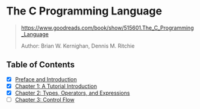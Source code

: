 # The C Programming Language

> <https://www.goodreads.com/book/show/515601.The_C_Programming_Language>
>
> Author: Brian W. Kernighan, Dennis M. Ritchie

## Table of Contents

- [x] [Preface and Introduction](0_preface_and_introduction)
- [x] [Chapter 1: A Tutorial Introduction](chap1_a_tutorial_introduction)
- [x] [Chapter 2: Types, Operators, and Expressions](chap2_types_operators_and_expressions)
- [ ] [Chapter 3: Control Flow](chap3_control_flow)
